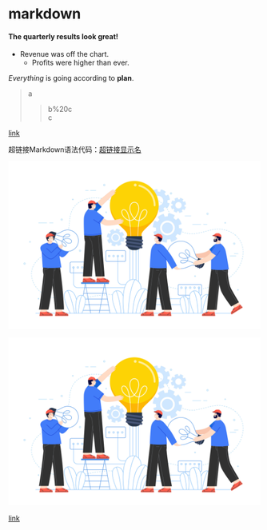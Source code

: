 # markdown
#### The quarterly results look great!

- Revenue was off the chart.
    - Profits were higher than ever.

 *Everything* is going according to **plan**.

 > a
 >
 >>b%20c<br>
 c

 [link](f%20c)

超链接Markdown语法代码：[超链接显示名](超链接地址 "超链接title")

![这是图片](3081672.jpg "picture")

[![这是图片](3081672.jpg "有链接的图片")](https://markdown.com.cn/basic-syntax/images.html)

[link](AT&amp;T)
